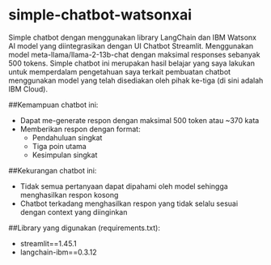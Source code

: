 # simple-chatbot-watsonxai
Simple chatbot dengan menggunakan library LangChain dan IBM Watsonx AI model yang diintegrasikan dengan UI Chatbot Streamlit. Menggunakan model meta-llama/llama-2-13b-chat dengan maksimal responses sebanyak 500 tokens. Simple chatbot ini merupakan hasil belajar yang saya lakukan untuk memperdalam pengetahuan saya terkait pembuatan chatbot menggunakan model yang telah disediakan oleh pihak ke-tiga (di sini adalah IBM Cloud).

##Kemampuan chatbot ini:
- Dapat me-generate respon dengan maksimal 500 token atau ~370 kata
- Memberikan respon dengan format:
  * Pendahuluan singkat
  * Tiga poin utama
  * Kesimpulan singkat

##Kekurangan chatbot ini:
- Tidak semua pertanyaan dapat dipahami oleh model sehingga menghasilkan respon kosong
- Chatbot terkadang menghasilkan respon yang tidak selalu sesuai dengan context yang diinginkan

##Library yang digunakan (requirements.txt):
- streamlit==1.45.1
- langchain-ibm==0.3.12
